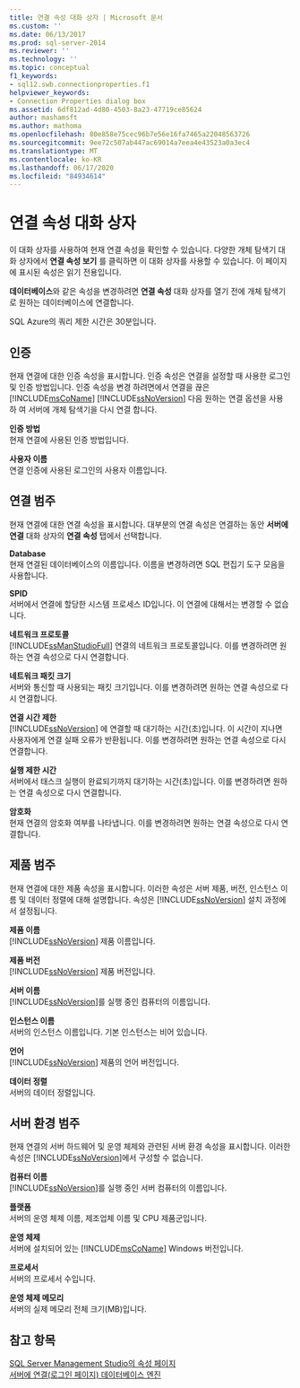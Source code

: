 ```yaml
---
title: 연결 속성 대화 상자 | Microsoft 문서
ms.custom: ''
ms.date: 06/13/2017
ms.prod: sql-server-2014
ms.reviewer: ''
ms.technology: ''
ms.topic: conceptual
f1_keywords:
- sql12.swb.connectionproperties.f1
helpviewer_keywords:
- Connection Properties dialog box
ms.assetid: 6df812ad-4d80-4503-8a23-47719ce85624
author: mashamsft
ms.author: mathoma
ms.openlocfilehash: 80e858e75cec96b7e56e16fa7465a22048563726
ms.sourcegitcommit: 9ee72c507ab447ac69014a7eea4e43523a0a3ec4
ms.translationtype: MT
ms.contentlocale: ko-KR
ms.lasthandoff: 06/17/2020
ms.locfileid: "84934614"
---
```

# <a name="connection-properties-dialog-box"></a>연결 속성 대화 상자
  이 대화 상자를 사용하여 현재 연결 속성을 확인할 수 있습니다. 다양한 개체 탐색기 대화 상자에서 **연결 속성 보기** 를 클릭하면 이 대화 상자를 사용할 수 있습니다. 이 페이지에 표시된 속성은 읽기 전용입니다.  
  
 **데이터베이스**와 같은 속성을 변경하려면 **연결 속성** 대화 상자를 열기 전에 개체 탐색기로 원하는 데이터베이스에 연결합니다.  
  
 SQL Azure의 쿼리 제한 시간은 30분입니다.  
  
## <a name="authentication"></a>인증  
 현재 연결에 대한 인증 속성을 표시합니다. 인증 속성은 연결을 설정할 때 사용한 로그인 및 인증 방법입니다. 인증 속성을 변경 하려면에서 연결을 끊은 [!INCLUDE[msCoName](../includes/msconame-md.md)] [!INCLUDE[ssNoVersion](../includes/ssnoversion-md.md)] 다음 원하는 연결 옵션을 사용 하 여 서버에 개체 탐색기을 다시 연결 합니다.  
  
 **인증 방법**  
 현재 연결에 사용된 인증 방법입니다.  
  
 **사용자 이름**  
 연결 인증에 사용된 로그인의 사용자 이름입니다.  
  
## <a name="connection-category"></a>연결 범주  
 현재 연결에 대한 연결 속성을 표시합니다. 대부분의 연결 속성은 연결하는 동안 **서버에 연결** 대화 상자의 **연결 속성** 탭에서 선택합니다.  
  
 **Database**  
 현재 연결된 데이터베이스의 이름입니다. 이름을 변경하려면 SQL 편집기 도구 모음을 사용합니다.  
  
 **SPID**  
 서버에서 연결에 할당한 시스템 프로세스 ID입니다. 이 연결에 대해서는 변경할 수 없습니다.  
  
 **네트워크 프로토콜**  
 [!INCLUDE[ssManStudioFull](../includes/ssmanstudiofull-md.md)] 연결의 네트워크 프로토콜입니다. 이를 변경하려면 원하는 연결 속성으로 다시 연결합니다.  
  
 **네트워크 패킷 크기**  
 서버와 통신할 때 사용되는 패킷 크기입니다. 이를 변경하려면 원하는 연결 속성으로 다시 연결합니다.  
  
 **연결 시간 제한**  
 [!INCLUDE[ssNoVersion](../includes/ssnoversion-md.md)] 에 연결할 때 대기하는 시간(초)입니다. 이 시간이 지나면 사용자에게 연결 실패 오류가 반환됩니다. 이를 변경하려면 원하는 연결 속성으로 다시 연결합니다.  
  
 **실행 제한 시간**  
 서버에서 태스크 실행이 완료되기까지 대기하는 시간(초)입니다. 이를 변경하려면 원하는 연결 속성으로 다시 연결합니다.  
  
 **암호화**  
 현재 연결의 암호화 여부를 나타냅니다. 이를 변경하려면 원하는 연결 속성으로 다시 연결합니다.  
  
## <a name="product-category"></a>제품 범주  
 현재 연결에 대한 제품 속성을 표시합니다. 이러한 속성은 서버 제품, 버전, 인스턴스 이름 및 데이터 정렬에 대해 설명합니다. 속성은 [!INCLUDE[ssNoVersion](../includes/ssnoversion-md.md)] 설치 과정에서 설정됩니다.  
  
 **제품 이름**  
 [!INCLUDE[ssNoVersion](../includes/ssnoversion-md.md)] 제품 이름입니다.  
  
 **제품 버전**  
 [!INCLUDE[ssNoVersion](../includes/ssnoversion-md.md)] 제품 버전입니다.  
  
 **서버 이름**  
 [!INCLUDE[ssNoVersion](../includes/ssnoversion-md.md)]를 실행 중인 컴퓨터의 이름입니다.  
  
 **인스턴스 이름**  
 서버의 인스턴스 이름입니다. 기본 인스턴스는 비어 있습니다.  
  
 **언어**  
 [!INCLUDE[ssNoVersion](../includes/ssnoversion-md.md)] 제품의 언어 버전입니다.  
  
 **데이터 정렬**  
 서버의 데이터 정렬입니다.  
  
## <a name="server-environment-category"></a>서버 환경 범주  
 현재 연결의 서버 하드웨어 및 운영 체제와 관련된 서버 환경 속성을 표시합니다. 이러한 속성은 [!INCLUDE[ssNoVersion](../includes/ssnoversion-md.md)]에서 구성할 수 없습니다.  
  
 **컴퓨터 이름**  
 [!INCLUDE[ssNoVersion](../includes/ssnoversion-md.md)]를 실행 중인 서버 컴퓨터의 이름입니다.  
  
 **플랫폼**  
 서버의 운영 체제 이름, 제조업체 이름 및 CPU 제품군입니다.  
  
 **운영 체제**  
 서버에 설치되어 있는 [!INCLUDE[msCoName](../includes/msconame-md.md)] Windows 버전입니다.  
  
 **프로세서**  
 서버의 프로세서 수입니다.  
  
 **운영 체제 메모리**  
 서버의 실제 메모리 전체 크기(MB)입니다.  
  
## <a name="see-also"></a>참고 항목  
 [SQL Server Management Studio의 속성 페이지](../ssms/property-pages-in-sql-server-management-studio.md)   
 [서버에 연결&#40;로그인 페이지&#41; 데이터베이스 엔진](../ssms/f1-help/connect-to-server-login-page-database-engine.md)  
  
  
